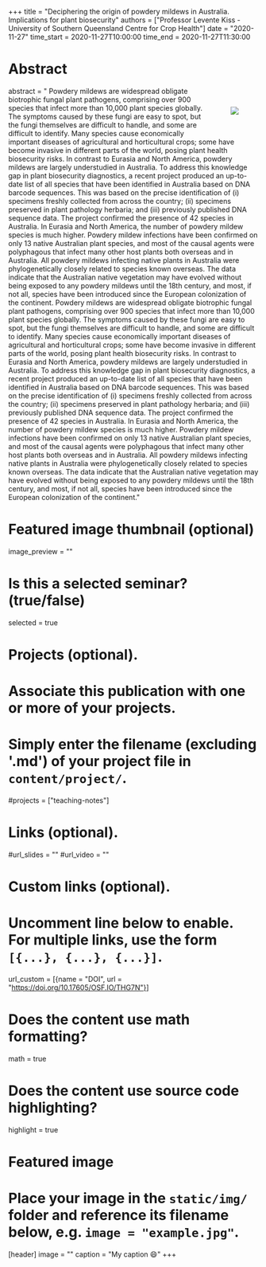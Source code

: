 +++
title = "Deciphering the origin of powdery mildews in Australia. Implications for plant biosecurity"
authors = ["Professor Levente Kiss - University of Southern Queensland Centre for Crop Health"]
date = "2020-11-27"
time_start = 2020-11-27T10:00:00
time_end = 2020-11-27T11:30:00

# Abstract
abstract = "<img src = '/img/seminars/levente-kiss.png' style = 'padding:40px; float:right'> Powdery mildews are widespread obligate biotrophic fungal plant pathogens, comprising over 900 species that infect more than 10,000 plant species globally. The symptoms caused by these fungi are easy to spot, but the fungi themselves are difficult to handle, and some are difficult to identify. Many species cause economically important diseases of agricultural and horticultural crops; some have become invasive in different parts of the world, posing plant health biosecurity risks. In contrast to Eurasia and North America, powdery mildews are largely understudied in Australia. To address this knowledge gap in plant biosecurity diagnostics, a recent project produced an up-to-date list of all species that have been identified in Australia based on DNA barcode sequences. This was based on the precise identification of (i) specimens freshly collected from across the country; (ii) specimens preserved in plant pathology herbaria; and (iii) previously published DNA sequence data. The project confirmed the presence of 42 species in Australia. In Eurasia and North America, the number of powdery mildew species is much higher. Powdery mildew infections have been confirmed on only 13 native Australian plant species, and most of the causal agents were polyphagous that infect many other host plants both overseas and in Australia. All powdery mildews infecting native plants in Australia were phylogenetically closely related to species known overseas. The data indicate that the Australian native vegetation may have evolved without being exposed to any powdery mildews until the 18th century, and most, if not all, species have been introduced since the European colonization of the continent. Powdery mildews are widespread obligate biotrophic fungal plant pathogens, comprising over 900 species that infect more than 10,000 plant species globally. The symptoms caused by these fungi are easy to spot, but the fungi themselves are difficult to handle, and some are difficult to identify. Many species cause economically important diseases of agricultural and horticultural crops; some have become invasive in different parts of the world, posing plant health biosecurity risks. In contrast to Eurasia and North America, powdery mildews are largely understudied in Australia. To address this knowledge gap in plant biosecurity diagnostics, a recent project produced an up-to-date list of all species that have been identified in Australia based on DNA barcode sequences. This was based on the precise identification of (i) specimens freshly collected from across the country; (ii) specimens preserved in plant pathology herbaria; and (iii) previously published DNA sequence data. The project confirmed the presence of 42 species in Australia. In Eurasia and North America, the number of powdery mildew species is much higher. Powdery mildew infections have been confirmed on only 13 native Australian plant species, and most of the causal agents were polyphagous that infect many other host plants both overseas and in Australia. All powdery mildews infecting native plants in Australia were phylogenetically closely related to species known overseas. The data indicate that the Australian native vegetation may have evolved without being exposed to any powdery mildews until the 18th century, and most, if not all, species have been introduced since the European colonization of the continent."

# Featured image thumbnail (optional)
image_preview = ""

# Is this a selected seminar? (true/false)
selected = true

# Projects (optional).
#   Associate this publication with one or more of your projects.
#   Simply enter the filename (excluding '.md') of your project file in `content/project/`.
#projects = ["teaching-notes"]

# Links (optional).
#url_slides = ""
#url_video = ""

# Custom links (optional).
#   Uncomment line below to enable. For multiple links, use the form `[{...}, {...}, {...}]`.
url_custom = [{name = "DOI", url = "https://doi.org/10.17605/OSF.IO/THG7N"}]

# Does the content use math formatting?
math = true

# Does the content use source code highlighting?
highlight = true

# Featured image
# Place your image in the `static/img/` folder and reference its filename below, e.g. `image = "example.jpg"`.
[header]
image = ""
caption = "My caption :smile:"
+++
